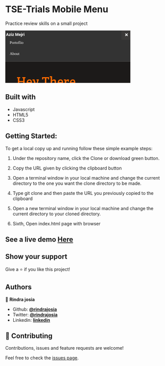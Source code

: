 # TSE-Trials Mobile Menu
Practice review skills on a small project

![Algorithm schema](./screenshot.png)

## Built with

  * Javascript
  * HTML5
  * CSS3

## Getting Started:

To get a local copy up and running follow these simple example steps:

1. Under the repository name, click the Clone or download green button.

2. Copy the URL given by clicking the clipboard button

3. Open a terminal window in your local machine and change the current directory to the one you
   want the clone directory to be made.

4. Type  git clone and then paste the URL you previously copied to the clipboard

5. Open a new terminal window in your local machine and change the current directory to your
   cloned directory.

6. Sixth, Open index.html page with browser


## See a live demo [Here](https://rawcdn.githack.com/rindrajosia/mobile-menu/6ed01f33899883cefdc2ee8c80ec623025903070/index.html)

## Show your support
Give a ⭐️ if you like this project!

## Authors


👤 **Rindra josia**

* Github: **[@rindrajosia](https://github.com/rindrajosia)**
* Twitter: **[@rindrajosia](https://twitter.com/josia_rindra)**
* Linkedin: **[linkedin](https://www.linkedin.com/in/rindra-josia-99b2111a2/)**


## 🤝 Contributing

Contributions, issues and feature requests are welcome!

Feel free to check the [issues page](https://github.com/rindrajosia/mobile-menu/issues).
